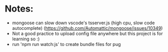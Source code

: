 # Notes:

- mongoose can slow down vscode's tsserver.js (high cpu, slow code autocomplete) (https://github.com/Automattic/mongoose/issues/10349)
- Not a good practice to upload config file anywhere but this project is for learning so :)
- run 'npm run watch:js' to create bundle files for pug
